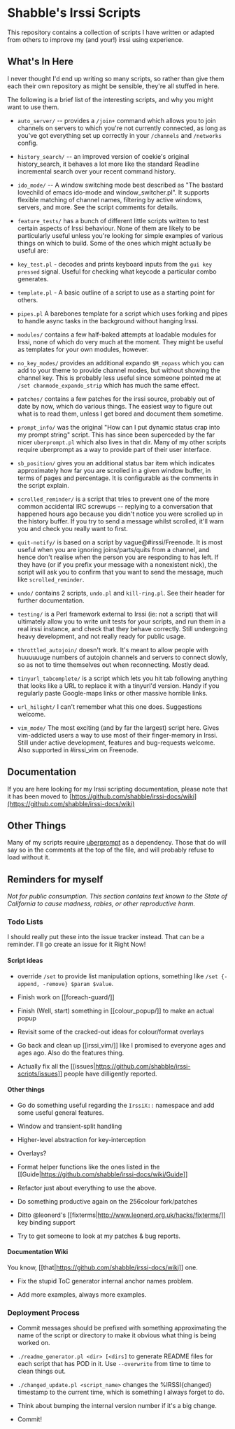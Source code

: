 # Shabble's Irssi Scripts

This repository contains a collection of scripts I have written or adapted from
others to improve my (and your!) irssi using experience.

## What's In Here

I never thought I'd end up writing so many scripts, so rather than give them
each their own repository as might be sensible, they're all stuffed in here.

The following is a brief list of the interesting scripts, and why you might want
to use them.

* `auto_server/` -- provides a `/join+` command which allows you to join
  channels on servers to which you're not currently connected, as long as you've
  got everything set up correctly in your `/channels` and `/networks` config.
  

* `history_search/` -- an improved version of coekie's original history_search, it
  behaves a lot more like the standard Readline incremental
  search over your recent command history.
                    
* `ido_mode/` -- A window switching mode best described as "The bastard lovechild
  of emacs ido-mode and window_switcher.pl".  It supports flexible matching of
  channel names, filtering by active windows, servers, and more. See the script
  comments for details.
  
* `feature_tests/` has a bunch of different little scripts written to test certain
  aspects of Irssi behaviour.  None of them are likely to be particularly useful
  unless you're looking for simple examples of various things on which to build.
  Some of the ones which might actually be useful are:

 * `key_test.pl` - decodes and prints keyboard inputs from the `gui key pressed`
   signal.  Useful for checking what keycode a particular combo generates.

 * `template.pl` - A basic outline of a script to use as a starting point
   for others.

 * `pipes.pl` A barebones template for a script which uses forking and pipes
   to handle async tasks in the background without hanging Irssi.
  
* `modules/` contains a few half-baked attempts at loadable modules for Irssi,
  none of which do very much at the moment.  They might be useful as templates
  for your own modules, however.
  
* `no_key_modes/` provides an additional expando `$M_nopass` which you can
  add to your theme to provide channel modes, but without showing the channel
  key.  This is probably less useful since someone pointed me at `/set
  chanmode_expando_strip` which has much the same effect.
  
* `patches/` contains a few patches for the irssi source, probably out of date
  by now, which do various things. The easiest way to figure out what is to read
  them, unless I get bored and document them sometime.
  
* `prompt_info/` was the original "How can I put dynamic status crap into my
  prompt string" script.  This has since been superceded by the far nicer
  `uberprompt.pl` which also lives in that dir.  Many of my other scripts
  require uberprompt as a way to provide part of their user interface.
  
* `sb_position/` gives you an additional status bar item which indicates
  approximately how far you are scrolled in a given window buffer, in terms
  of pages and percentage.  It is configurable as the comments in the script
  explain.
  
* `scrolled_reminder/` is a script that tries to prevent one of the more
  common accidental IRC screwups -- replying to a conversation that happened
  hours ago because you didn't notice you were scrolled up in the history buffer.
  If you try to send a message whilst scrolled, it'll warn you and check you
  really want to first.
 
* `quit-notify/` is based on a script by vague@#irssi/Freenode.  It is most
  useful when you are ignoring joins/parts/quits from a channel, and hence
  don't realise when the person you are responding to has left.  If they have
  (or if you prefix your message with a nonexistent nick), the script will
  ask you to confirm that you want to send the message, much like
  `scrolled_reminder`.
  
* `undo/` contains 2 scripts, `undo.pl` and `kill-ring.pl`. See their header
  for further documentation.
  
* `testing/` is a Perl framework external to Irssi (ie: not a script) that will
  ultimately allow you to write unit tests for your scripts, and run them in a
  real irssi instance, and check that they behave correctly.  Still undergoing
  heavy development, and not really ready for public usage.
  
* `throttled_autojoin/` doesn't work. It's meant to allow people with huuuuuuge
  numbers of autojoin channels and servers to connect slowly, so as not to time
  themselves out when reconnecting. Mostly dead.
  
* `tinyurl_tabcomplete/` is a script which lets you hit tab following anything
  that looks like a URL to replace it with a tinyurl'd version.  Handy if you
  regularly paste Google-maps links or other massive horrible links.
  
* `url_hilight/` I can't remember what this one does. Suggestions welcome.

* `vim_mode/` The most exciting (and by far the largest) script here. Gives
  vim-addicted users a way to use most of their finger-memory in Irssi.  Still
  under active development, features and bug-requests welcome.  Also supported
  in #irssi_vim on Freenode.
                     
## Documentation

If you are here looking for my Irssi scripting documentation, please note that
it has been moved to
[https://github.com/shabble/irssi-docs/wiki](https://github.com/shabble/irssi-docs/wiki)

## Other Things

Many of my scripts require [uberprompt](https://github.com/shabble/irssi-scripts/blob/master/prompt_info/uberprompt.pl) as a
dependency.  Those that do will say so in the comments at the top of the file,
and will probably refuse to load without it.

## Reminders for myself

*Not for public consumption. This section contains text  known to the State of
California to cause madness, rabies, or other reproductive harm.*

### Todo Lists

I should really put these into the issue tracker instead. That can be a
reminder. I'll go create an issue for it Right Now!

#### Script ideas

* override `/set` to provide list manipulation options, something like
`/set {-append, -remove} $param $value`.

* Finish work on [[foreach-guard/]]

* Finish (Well, start) something in [[colour_popup/]] to make an actual popup

* Revisit some of the cracked-out ideas for colour/format overlays

* Go back and clean up [[irssi_vim/]] like I promised to everyone ages and ages
  ago. Also do the features thing.
  
* Actually fix all the
  [[issues|https://github.com/shabble/irssi-scripts/issues]] people have
  dilligently reported.
  
#### Other things

* Go do something useful regarding the `IrssiX::` namespace and add some
useful general features.

 * Window and transient-split handling
 
 * Higher-level abstraction for key-interception
 
 * Overlays?
 
 * Format helper functions like the ones listed in the
   [[Guide|https://github.com/shabble/irssi-docs/wiki/Guide]]
   
* Refactor just about everything to use the above.

* Do something productive again on the 256colour fork/patches

* Ditto @leonerd's [[fixterms|http://www.leonerd.org.uk/hacks/fixterms/]] key
binding support

* Try to get someone to look at my patches & bug reports.

#### Documentation Wiki

You know, [[that|https://github.com/shabble/irssi-docs/wiki]] one.

* Fix the stupid ToC generator internal anchor names problem.

* Add more examples, always more examples.

### Deployment Process

* Commit messages should be prefixed with something approximating the name of
  the script or directory to make it obvious what thing is being worked on.
  
* `./readme_generator.pl <dir> [<dirs]` to generate README files for each script
  that has POD in it. Use `--overwrite` from time to time to clean things out.
  
* `./changed_update.pl <script_name>` changes the %IRSSI{changed} timestamp
  to the current time, which is something I always forget to do.
  
* Think about bumping the internal version number if it's a big change.

* Commit!

   
